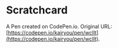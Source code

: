 # Scratchcard

A Pen created on CodePen.io. Original URL: [https://codepen.io/kairyou/pen/wcIlt](https://codepen.io/kairyou/pen/wcIlt).


